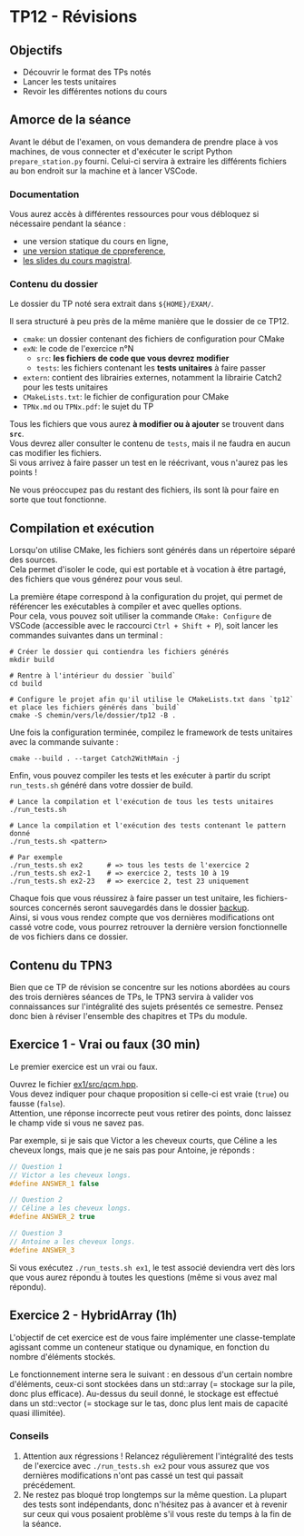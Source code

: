 # TP12 - Révisions

## Objectifs

- Découvrir le format des TPs notés
- Lancer les tests unitaires
- Revoir les différentes notions du cours

## Amorce de la séance

Avant le début de l'examen, on vous demandera de prendre place à vos machines, de vous connecter et d'exécuter le script Python `prepare_station.py` fourni.
Celui-ci servira à extraire les différents fichiers au bon endroit sur la machine et à lancer VSCode.

### Documentation

Vous aurez accès à différentes ressources pour vous débloquez si nécessaire pendant la séance :
- une version statique du cours en ligne,
- [une version statique de cppreference](/usr/share/cppreference/doc/html/en/),
- [les slides du cours magistral](../resources/slides).

### Contenu du dossier

Le dossier du TP noté sera extrait dans `${HOME}/EXAM/`.

Il sera structuré à peu près de la même manière que le dossier de ce TP12.
- `cmake`: un dossier contenant des fichiers de configuration pour CMake
- `exN`: le code de l'exercice n°N
  - `src`: **les fichiers de code que vous devrez modifier**
  - `tests`: les fichiers contenant les **tests unitaires** à faire passer
- `extern`: contient des librairies externes, notamment la librairie Catch2 pour les tests unitaires
- `CMakeLists.txt`: le fichier de configuration pour CMake
- `TPNx.md` ou `TPNx.pdf`: le sujet du TP

Tous les fichiers que vous aurez **à modifier ou à ajouter** se trouvent dans **`src`**.  
Vous devrez aller consulter le contenu de `tests`, mais il ne faudra en aucun cas modifier les fichiers.  
Si vous arrivez à faire passer un test en le réécrivant, vous n'aurez pas les points !

Ne vous préoccupez pas du restant des fichiers, ils sont là pour faire en sorte que tout fonctionne.

## Compilation et exécution

Lorsqu'on utilise CMake, les fichiers sont générés dans un répertoire séparé des sources.  
Cela permet d'isoler le code, qui est portable et à vocation à être partagé, des fichiers que vous générez pour vous seul.

La première étape correspond à la configuration du projet, qui permet de référencer les exécutables à compiler et avec quelles options.  
Pour cela, vous pouvez soit utiliser la commande `CMake: Configure` de VSCode (accessible avec le raccourci `Ctrl + Shift + P`), soit lancer les commandes suivantes dans un terminal :
```b
# Créer le dossier qui contiendra les fichiers générés
mkdir build

# Rentre à l'intérieur du dossier `build`
cd build

# Configure le projet afin qu'il utilise le CMakeLists.txt dans `tp12` et place les fichiers générés dans `build`
cmake -S chemin/vers/le/dossier/tp12 -B .
```

Une fois la configuration terminée, compilez le framework de tests unitaires avec la commande suivante :
```b
cmake --build . --target Catch2WithMain -j
```

Enfin, vous pouvez compiler les tests et les exécuter à partir du script `run_tests.sh` généré dans votre dossier de build.
```b
# Lance la compilation et l'exécution de tous les tests unitaires
./run_tests.sh

# Lance la compilation et l'exécution des tests contenant le pattern donné
./run_tests.sh <pattern>

# Par exemple
./run_tests.sh ex2      # => tous les tests de l'exercice 2
./run_tests.sh ex2-1    # => exercice 2, tests 10 à 19
./run_tests.sh ex2-23   # => exercice 2, test 23 uniquement
```

Chaque fois que vous réussirez à faire passer un test unitaire, les fichiers-sources concernés seront sauvegardés dans le dossier [backup](backup).  
Ainsi, si vous vous rendez compte que vos dernières modifications ont cassé votre code, vous pourrez retrouver la dernière version fonctionnelle de vos fichiers dans ce dossier.

## Contenu du TPN3

Bien que ce TP de révision se concentre sur les notions abordées au cours des trois dernières séances de TPs, le TPN3 servira à valider vos connaissances sur l'intégralité des sujets présentés ce semestre. Pensez donc bien à réviser l'ensemble des chapitres et TPs du module.    

## Exercice 1 - Vrai ou faux (30 min)

Le premier exercice est un vrai ou faux.

Ouvrez le fichier [ex1/src/qcm.hpp](ex1/src/qcm.hpp).  
Vous devez indiquer pour chaque proposition si celle-ci est vraie (`true`) ou fausse (`false`).  
Attention, une réponse incorrecte peut vous retirer des points, donc laissez le champ vide si vous ne savez pas.

Par exemple, si je sais que Victor a les cheveux courts, que Céline a les cheveux longs, mais que je ne sais pas pour Antoine, je réponds :
```cpp
// Question 1
// Victor a les cheveux longs.
#define ANSWER_1 false

// Question 2
// Céline a les cheveux longs.
#define ANSWER_2 true

// Question 3
// Antoine a les cheveux longs.
#define ANSWER_3
```

Si vous exécutez `./run_tests.sh ex1`, le test associé deviendra vert dès lors que vous aurez répondu à toutes les questions (même si vous avez mal répondu).

## Exercice 2 - HybridArray (1h)

L'objectif de cet exercice est de vous faire implémenter une classe-template agissant comme un conteneur statique ou dynamique, en fonction du nombre d'éléments stockés.

Le fonctionnement interne sera le suivant : en dessous d'un certain nombre d'éléments, ceux-ci sont stockées dans un std::array (= stockage sur la pile, donc plus efficace).
Au-dessus du seuil donné, le stockage est effectué dans un std::vector (= stockage sur le tas, donc plus lent mais de capacité quasi illimitée).

### Conseils

1. Attention aux régressions ! Relancez régulièrement l'intégralité des tests de l'exercice avec `./run_tests.sh ex2` pour vous assurez que vos dernières modifications n'ont pas cassé un test qui passait précédement.
2. Ne restez pas bloqué trop longtemps sur la même question. La plupart des tests sont indépendants, donc n'hésitez pas à avancer et à revenir sur ceux qui vous posaient problème s'il vous reste du temps à la fin de la séance.

